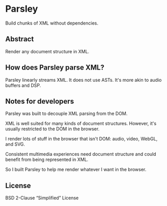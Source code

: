 # Parsley

Build chunks of XML without dependencies.

## Abstract

Render any document structure in XML.

## How does Parsley parse XML?

Parsley linearly streams XML. It does not use ASTs. It's more akin to audio buffers and DSP.

## Notes for developers

Parsley was built to decouple XML parsing from the DOM.

XML is well suited for many kinds of document structures. However, it's usually restricted to the DOM in the browser.

I render lots of stuff in the browser that isn't DOM: audio, video, WebGL, and SVG.

Consistent multimedia experiences need document structure and could benefit from being represented in XML.

So I built Parsley to help me render whatever I want in the browser.

## License

BSD 2-Clause “Simplified” License